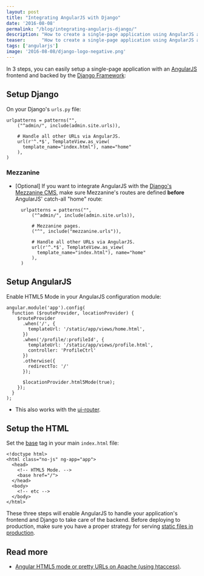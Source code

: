 ```yaml
---
layout: post
title: "Integrating AngularJS with Django"
date: '2016-08-08'
permalink: "/blog/integrating-angularjs-django/"
description: "How to create a single-page application using AngularJS and the Django Framework."
teaser:      "How to create a single-page application using AngularJS and the Django Framework."
tags: ['angularjs']
image: '2016-08-08/django-logo-negative.png'
---
```


In 3 steps, you can easily setup a single-page application with an [AngularJS](https://angularjs.org/) frontend and backed by the [Django Framework](https://www.djangoproject.com/):

## Setup Django

On your Django's `urls.py` file:

    urlpatterns = patterns("",
        ("^admin/", include(admin.site.urls)),

        # Handle all other URLs via AngularJS.
        url(r'^.*$', TemplateView.as_view(
          template_name="index.html"), name="home"
        ),
    )

### Mezzanine

* [Optional] If you want to integrate AngularJS with the [Django's Mezzanine CMS](http://mezzanine.jupo.org/), make sure Mezzanine's routes are defined **before** AngularJS' catch-all "home" route:

        urlpatterns = patterns("",
            ("^admin/", include(admin.site.urls)),

            # Mezzanine pages.
            ("^", include("mezzanine.urls")),

            # Handle all other URLs via AngularJS.
            url(r'^.*$', TemplateView.as_view(
              template_name="index.html"), name="home"
            ),
        )

## Setup AngularJS

Enable HTML5 Mode in your AngularJS configuration module:

    angular.module('app').config(
      function ($routeProvider, locationProvider) {
        $routeProvider
          .when('/', {
            templateUrl: '/static/app/views/home.html',
          })
          .when('/profile/:profileId', {
            templateUrl: '/static/app/views/profile.html',
            controller: 'ProfileCtrl'
          })
          .otherwise({
            redirectTo: '/'
          });

          $locationProvider.html5Mode(true);
        });
      }
    );

* This also works with the [ui-router](https://github.com/angular-ui/ui-router).

## Setup the HTML

Set the [base](https://developer.mozilla.org/en/docs/Web/HTML/Element/base) tag in your main `index.html` file:

    <!doctype html>
    <html class="no-js" ng-app="app">
      <head>
        <!-- HTML5 Mode. -->
        <base href="/">
      </head>
      <body>
        <!-- etc -->
      </body>
    </html>

These three steps will enable AngularJS to handle your application's frontend and Django to take care of the backend. Before deploying to production, make sure you have a proper strategy for serving [static files in production](https://docs.djangoproject.com/en/1.10/howto/static-files/deployment/#serving-static-files-in-production).

## Read more

* [Angular HTML5 mode or pretty URLs on Apache (using htaccess)](https://ngmilk.rocks/2015/03/09/angularjs-html5-mode-or-pretty-urls-on-apache-using-htaccess/).

